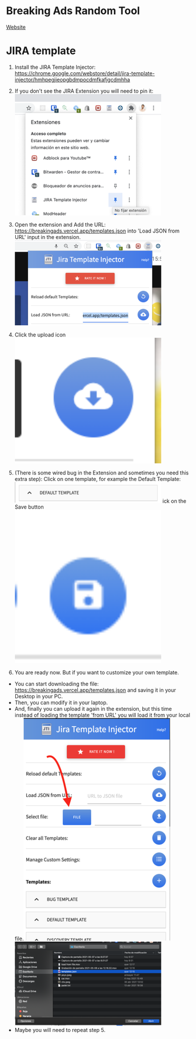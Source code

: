 # Breaking Ads Random Tool

[Website](https://breakingads.vercel.app/)

# JIRA template

1. Install the JIRA Template Injector: https://chrome.google.com/webstore/detail/jira-template-injector/hmhpegjieopgbdmpocdmfkafjgcdmhha

2. If you don't see the JIRA Extension you will need to pin it:
   <img src="./public/3.png" alt="./public/3.png" width="400"/>

3. Open the extension and Add the URL: https://breakingads.vercel.app/templates.json into 'Load JSON from URL' input in the extension.
   <img src="./public/1.png" alt="./public/1.png" width="400"/>

4. Click the upload icon
   <img src="./public/2.png" alt="./public/2.png" width="400"/>

5. (There is some wired bug in the Extension and sometimes you need this extra step): Click on one template, for example the Default Template:
   <img src="./public/4.png" alt="./public/4.png" width="400"/>
   ick on the Save button
   <img src="./public/5.png" alt="./public/5.png" width="400"/>

6. You are ready now. But if you want to customize your own template.

- You can start downloading the file: https://breakingads.vercel.app/templates.json and saving it in your Desktop in your PC.
- Then, you can modify it in your laptop.
- And, finally you can upload it again in the extension, but this time instead of loading the template 'from URL' you will load it from your local file.<img src="./public/6.png" alt="./public/6.png" width="400"/><img src="./public/7.png" alt="./public/7.png" width="400"/>
- Maybe you will need to repeat step 5.
